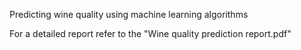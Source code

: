 Predicting wine quality using machine learning algorithms

For a detailed report refer to the "Wine quality prediction report.pdf"
